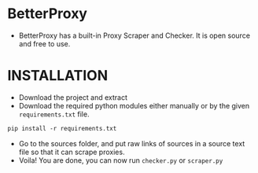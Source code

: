 # BetterProxy
- BetterProxy has a built-in Proxy Scraper and Checker. It is open source and free to use.

# INSTALLATION
- Download the project and extract
- Download the required python modules either manually or by the given `requirements.txt` file.
```txt
pip install -r requirements.txt
```
- Go to the sources folder, and put raw links of sources in a source text file so that it can scrape proxies.
- Voila! You are done, you can now run `checker.py` or `scraper.py`
